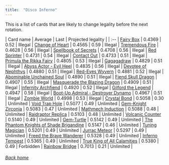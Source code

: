 ```yaml
---
title:  "Disco Inferno"
---
```


This is a list of cards that are likely to change legality before the next rotation.

| Card name | Average | Last | Projected legality |
| :-- |
[Fairy Box](https://db.ygoprodeck.com/card/?search=Fairy%20Box) | 0.4369 | 0.52 | Illegal |
[Change of Heart](https://db.ygoprodeck.com/card/?search=Change%20of%20Heart) | 0.4565 | 0.59 | Illegal |
[Tremendous Fire](https://db.ygoprodeck.com/card/?search=Tremendous%20Fire) | 0.4628 | 0.56 | Illegal |
[Spellbook of Secrets](https://db.ygoprodeck.com/card/?search=Spellbook%20of%20Secrets) | 0.4708 | 0.56 | Illegal |
[Red Sprinter](https://db.ygoprodeck.com/card/?search=Red%20Sprinter) | 0.4731 | 0.54 | Illegal |
[Contact Out](https://db.ygoprodeck.com/card/?search=Contact%20Out) | 0.4733 | 0.51 | Illegal |
[Primula the Rikka Fairy](https://db.ygoprodeck.com/card/?search=Primula%20the%20Rikka%20Fairy) | 0.4805 | 0.53 | Illegal |
[Gagagadraw](https://db.ygoprodeck.com/card/?search=Gagagadraw) | 0.4829 | 0.51 | Illegal |
[Abyss Actor - Evil Heel](https://db.ygoprodeck.com/card/?search=Abyss%20Actor%20-%20Evil%20Heel) | 0.4835 | 0.56 | Illegal |
[Devotee of Nephthys](https://db.ygoprodeck.com/card/?search=Devotee%20of%20Nephthys) | 0.4880 | 0.51 | Illegal |
[Red-Eyes Wyvern](https://db.ygoprodeck.com/card/?search=Red-Eyes%20Wyvern) | 0.4881 | 0.52 | Illegal |
[Abominable Unchained Soul](https://db.ygoprodeck.com/card/?search=Abominable%20Unchained%20Soul) | 0.4890 | 0.51 | Illegal |
[Fiend Skull Dragon](https://db.ygoprodeck.com/card/?search=Fiend%20Skull%20Dragon) | 0.4907 | 0.55 | Illegal |
[Masquerade the Blazing Dragon](https://db.ygoprodeck.com/card/?search=Masquerade%20the%20Blazing%20Dragon) | 0.4909 | 0.51 | Illegal |
[Infernity Archfiend](https://db.ygoprodeck.com/card/?search=Infernity%20Archfiend) | 0.4920 | 0.52 | Illegal |
[Gilford the Legend](https://db.ygoprodeck.com/card/?search=Gilford%20the%20Legend) | 0.4947 | 0.58 | Illegal |
[Boot-Up Admiral - Destroyer Dynamo](https://db.ygoprodeck.com/card/?search=Boot-Up%20Admiral%20-%20Destroyer%20Dynamo) | 0.4967 | 0.51 | Illegal |
[Zombie World](https://db.ygoprodeck.com/card/?search=Zombie%20World) | 0.4998 | 0.53 | Illegal |
[Crystal Bond](https://db.ygoprodeck.com/card/?search=Crystal%20Bond) | 0.5058 | 0.30 | Unlimited |
[Void Trap Hole](https://db.ygoprodeck.com/card/?search=Void%20Trap%20Hole) | 0.5077 | 0.49 | Unlimited |
[Gem-Knight Zirconia](https://db.ygoprodeck.com/card/?search=Gem-Knight%20Zirconia) | 0.5083 | 0.47 | Unlimited |
[Mathmech Induction](https://db.ygoprodeck.com/card/?search=Mathmech%20Induction) | 0.5088 | 0.48 | Unlimited |
[Raidraptor Replica](https://db.ygoprodeck.com/card/?search=Raidraptor%20Replica) | 0.5103 | 0.48 | Unlimited |
[Volcanic Counter](https://db.ygoprodeck.com/card/?search=Volcanic%20Counter) | 0.5140 | 0.49 | Unlimited |
[Gem-Turtle](https://db.ygoprodeck.com/card/?search=Gem-Turtle) | 0.5142 | 0.49 | Unlimited |
[The Phantom Knights of Shade Brigandine](https://db.ygoprodeck.com/card/?search=The%20Phantom%20Knights%20of%20Shade%20Brigandine) | 0.5147 | 0.46 | Unlimited |
[Tuning Magician](https://db.ygoprodeck.com/card/?search=Tuning%20Magician) | 0.5201 | 0.49 | Unlimited |
[Jurrac Meteor](https://db.ygoprodeck.com/card/?search=Jurrac%20Meteor) | 0.5297 | 0.49 | Unlimited |
[Freed the Brave Wanderer](https://db.ygoprodeck.com/card/?search=Freed%20the%20Brave%20Wanderer) | 0.5328 | 0.49 | Unlimited |
[Inferno Tempest](https://db.ygoprodeck.com/card/?search=Inferno%20Tempest) | 0.5365 | 0.49 | Unlimited |
[True King of All Calamities](https://db.ygoprodeck.com/card/?search=True%20King%20of%20All%20Calamities) | 0.5380 | 0.49 | Forbidden |
[Rainbow Bridge](https://db.ygoprodeck.com/card/?search=Rainbow%20Bridge) | 0.7013 | 0.21 | Unlimited |

###### [Back home](index)